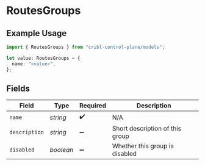 # RoutesGroups

## Example Usage

```typescript
import { RoutesGroups } from "cribl-control-plane/models";

let value: RoutesGroups = {
  name: "<value>",
};
```

## Fields

| Field                           | Type                            | Required                        | Description                     |
| ------------------------------- | ------------------------------- | ------------------------------- | ------------------------------- |
| `name`                          | *string*                        | :heavy_check_mark:              | N/A                             |
| `description`                   | *string*                        | :heavy_minus_sign:              | Short description of this group |
| `disabled`                      | *boolean*                       | :heavy_minus_sign:              | Whether this group is disabled  |